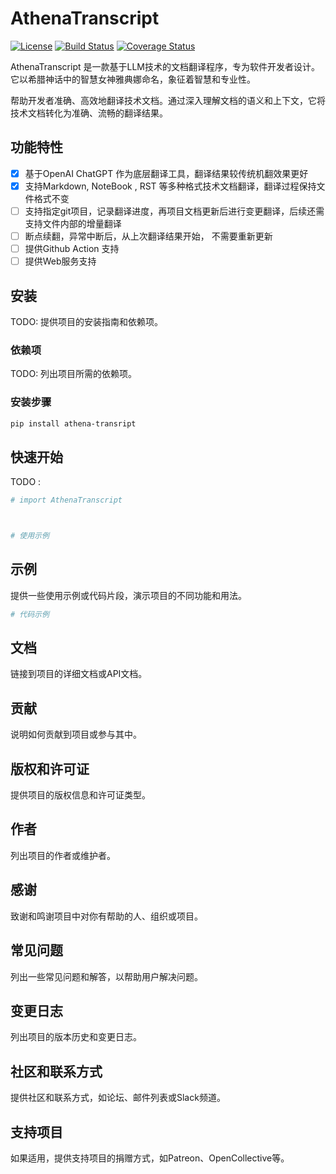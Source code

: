# AthenaTranscript

[![License](https://img.shields.io/badge/license-MIT-blue.svg)](https://opensource.org/licenses/MIT)
[![Build Status](https://travis-ci.org/your_username/project_name.svg?branch=master)](https://travis-ci.org/your_username/project_name)
[![Coverage Status](https://coveralls.io/repos/github/your_username/project_name/badge.svg?branch=master)](https://coveralls.io/github/your_username/project_name?branch=master)

AthenaTranscript 是一款基于LLM技术的文档翻译程序，专为软件开发者设计。它以希腊神话中的智慧女神雅典娜命名，象征着智慧和专业性。

帮助开发者准确、高效地翻译技术文档。通过深入理解文档的语义和上下文，它将技术文档转化为准确、流畅的翻译结果。


## 功能特性

- [x] 基于OpenAI ChatGPT 作为底层翻译工具，翻译结果较传统机翻效果更好
- [x] 支持Markdown, NoteBook , RST 等多种格式技术文档翻译，翻译过程保持文件格式不变
- [ ] 支持指定git项目，记录翻译进度，再项目文档更新后进行变更翻译，后续还需支持文件内部的增量翻译
- [ ] 断点续翻，异常中断后，从上次翻译结果开始， 不需要重新更新
- [ ] 提供Github Action 支持
- [ ] 提供Web服务支持
 
## 安装

TODO: 提供项目的安装指南和依赖项。

### 依赖项

TODO: 列出项目所需的依赖项。

### 安装步骤



```bash
pip install athena-transript
```

## 快速开始

TODO :
```python
# import AthenaTranscript



# 使用示例
```

## 示例

提供一些使用示例或代码片段，演示项目的不同功能和用法。

```python
# 代码示例
```

## 文档

链接到项目的详细文档或API文档。

## 贡献

说明如何贡献到项目或参与其中。

## 版权和许可证

提供项目的版权信息和许可证类型。

## 作者

列出项目的作者或维护者。

## 感谢

致谢和鸣谢项目中对你有帮助的人、组织或项目。

## 常见问题

列出一些常见问题和解答，以帮助用户解决问题。

## 变更日志

列出项目的版本历史和变更日志。

## 社区和联系方式

提供社区和联系方式，如论坛、邮件列表或Slack频道。

## 支持项目

如果适用，提供支持项目的捐赠方式，如Patreon、OpenCollective等。

